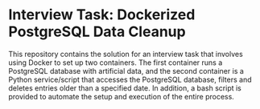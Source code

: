 # Interview Task: Dockerized PostgreSQL Data Cleanup
This repository contains the solution for an interview task that involves using Docker to set up two containers. The first container runs a PostgreSQL database with artificial data, and the second container is a Python service/script that accesses the PostgreSQL database, filters and deletes entries older than a specified date. In addition, a bash script is provided to automate the setup and execution of the entire process.

